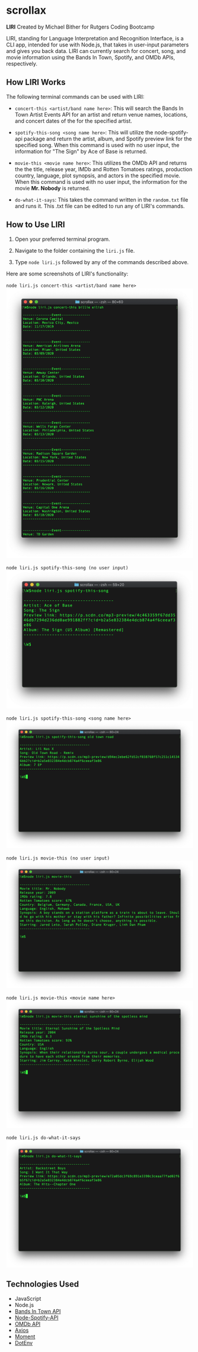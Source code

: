 # scrollax

**LIRI**
Created by Michael Bither for Rutgers Coding Bootcamp

LIRI, standing for Language Interpretation and Recognition Interface, is a CLI app, intended for use with Node.js, that takes in user-input parameters and gives you back data. LIRI can currently search for concert, song, and movie information using the Bands In Town, Spotify, and OMDb APIs, respectively.


## How LIRI Works

The following terminal commands can be used with LIRI:

* `concert-this <artist/band name here>`: This will search the Bands In Town Artist Events API for an artist and return venue names, locations, and concert dates of the for the specified artist.

* `spotify-this-song <song name here>`: This will utilize the node-spotify-api package and return the artist, album, and Spotify preview link for the specified song. When this command is used with no user input, the information for "The Sign" by Ace of Base is returned.

* `movie-this <movie name here>`: This utilizes the OMDb API and returns the the title, release year, IMDb and Rotten Tomatoes ratings, production country, language, plot synopsis, and actors in the specified movie. When this command is used with no user input, the information for the movie **Mr. Nobody** is returned.

* `do-what-it-says`: This takes the command written in the `random.txt` file and runs it. This .txt file can be edited to run any of LIRI's commands.


## How to Use LIRI

1. Open your preferred terminal program.

2. Navigate to the folder containing the `liri.js` file.

3. Type `node liri.js` followed by any of the commands described above. 

Here are some screenshots of LIRI's functionality:

`node liri.js concert-this <artist/band name here>`
![concert-this](/screenshots/concert-this.png)

`node liri.js spotify-this-song (no user input)`
![spotify-this-song_no-input](/screenshots/spotify-this-song_no-input.png)

`node liri.js spotify-this-song <song name here>`
![spotify-this-song](/screenshots/spotify-this-song.png)

`node liri.js movie-this (no user input)`
![movie-this_no-input](/screenshots/movie-this_no-input.png)

`node liri.js movie-this <movie name here>`
![movie-this](/screenshots/movie-this.png)

`node liri.js do-what-it-says`
![do-what-it-says](/screenshots/do-what-it-says.png)


## Technologies Used

* JavaScript
* Node.js
* [Bands In Town API](https://www.artists.bandsintown.com/login)
* [Node-Spotify-API](https://www.npmjs.com/package/node-spotify-api)
* [OMDb API](http://www.omdbapi.com)
* [Axios](https://www.npmjs.com/package/axios)
* [Moment](https://www.npmjs.com/package/moment)
* [DotEnv](https://www.npmjs.com/package/dotenv)
